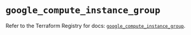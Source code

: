 # `google_compute_instance_group`

Refer to the Terraform Registry for docs: [`google_compute_instance_group`](https://registry.terraform.io/providers/hashicorp/google/5.40.0/docs/resources/compute_instance_group).
